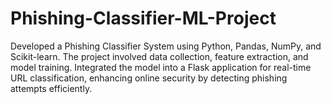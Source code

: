 # Phishing-Classifier-ML-Project
Developed a Phishing Classifier System using Python, Pandas, NumPy, and Scikit-learn. The project involved data collection, feature extraction, and model training. Integrated the model into a Flask application for real-time URL classification, enhancing online security by detecting phishing attempts efficiently.
